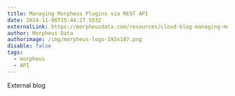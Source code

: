 ```yaml
---
title: Managing Morpheus Plugins via REST API
date: 2024-11-06T15:44:27.553Z
externalLink: https://morpheusdata.com/resources/cloud-blog-managing-morpheus-plugins-via-rest-api/
author: Morpheus Data
authorimage: /img/morpheus-logo-192x187.png
disable: false
tags:
  - morpheus
  - API
---
```

External blog